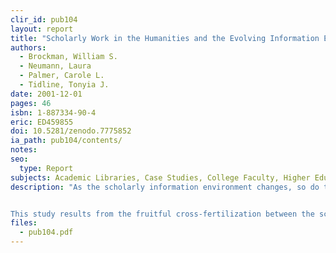 ```yaml
---
clir_id: pub104
layout: report
title: "Scholarly Work in the Humanities and the Evolving Information Environment"
authors: 
  - Brockman, William S. 
  - Neumann, Laura
  - Palmer, Carole L.
  - Tidline, Tonyia J.
date: 2001-12-01
pages: 46
isbn: 1-887334-90-4
eric: ED459855
doi: 10.5281/zenodo.7775852
ia_path: pub104/contents/
notes:
seo:
  type: Report
subjects: Academic Libraries, Case Studies, College Faculty, Higher Education, Humanities, Information Seeking, Information Sources, Information Utilization, Interviews, Library Collections, Library Role, Library Services, Research Libraries, Research Skills, Researchers, Scholarship
description: "As the scholarly information environment changes, so do the needs, expectations, and behaviors of users. Assessing and responding to those changes is essential for the academic library so that it may continue in support of the scholarly mission. The authors of this report have formally examined how humanities scholars conduct and collate their research. The study was based on a small sample of scholars; nonetheless, the results are powerfully suggestive of ways in which academic libraries can adapt to and develop in a rapidly changing environment. In particular, the findings emphasize how important it is for libraries to chart their evolutionary course in close consultation with scholarly user communities.


This study results from the fruitful cross-fertilization between the scholar concerned with aspects of information science and the librarian concerned with delivering operational information services."
files:
  - pub104.pdf
---
```

